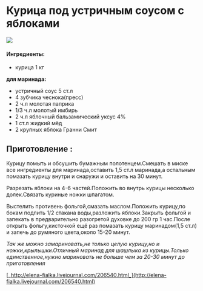 ﻿---
image: https://s-media-cache-ak0.pinimg.com/236x/7a/c0/df/7ac0df9967fc6086bb444bc4109f29f3.jpg
---
# Курица под устричным соусом с яблоками

![](https://s-media-cache-ak0.pinimg.com/236x/7a/c0/df/7ac0df9967fc6086bb444bc4109f29f3.jpg)

#### Ингредиенты:

* курица 1 кг

**для маринада:** 

* устричный соус 5 ст.л
* 4 зубчика чеснока\(пресс\)
* 2 ч.л молотая паприка
* 1/3 ч.л молотый имбирь
* 2 ч.л яблочный бальзамический уксус 4%
* 1 ст.л жидкий мёд
* 2 крупных яблока Гранни Смит

## Приготовление :

Курицу помыть и обсушить бумажным полотенцем.Смешать в миске все ингредиенты для маринада,оставить 1,5 ст.л маринада,а остальным помазать курицу внутри и снаружи и оставить на 30 минут.

Разрезать яблоки на 4-6 частей.Положить во внутрь курицы несколько долек.Связать куриные ножки шпагатом.

Выстелить противень фольгой,смазать маслом.Положить курицу,по бокам подлить 1/2 стакана воды,разложить яблоки.Закрыть фольгой и запекать в предварительно разогретой духовке до 200 гр 1 час.После открыть фольгу,кисточкой ещё раз помазать курицу маринадом\(1,5 ст.л\) и запечь до румяного цвета,около 15-20 минут.

_Так же можно замариновать,не только целую курицу,но и ножки,крылышки.Отличный маринад для шашлыка из курицы.Только единственное,нужно мариновать не больше чем за 20-30 минут до приготовления_

[_http://elena-fialka.livejournal.com/206540.html_](http://elena-fialka.livejournal.com/206540.html)


